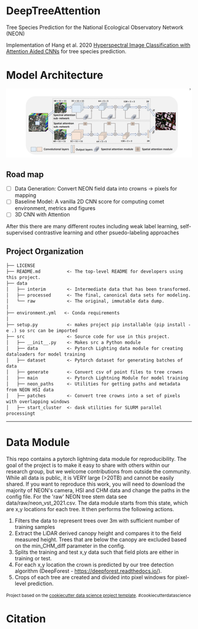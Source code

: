 DeepTreeAttention
==============================

Tree Species Prediction for the National Ecological Observatory Network (NEON)

Implementation of Hang et al. 2020 [Hyperspectral Image Classification with Attention Aided CNNs](https://arxiv.org/abs/2005.11977) for tree species prediction.

# Model Architecture

![](www/model.png)

## Road map

- [ ] Data Generation: Convert NEON field data into crowns -> pixels for mapping
- [ ] Baseline Model: A vanilla 2D CNN score for computing comet environment, metrics and figures
- [ ] 3D CNN with Attention

After this there are many different routes including weak label learning, self-supervised contrastive learning and other psuedo-labeling approaches

Project Organization
------------

    ├── LICENSE
    ├── README.md          <- The top-level README for developers using this project.
    ├── data
    │   ├── interim        <- Intermediate data that has been transformed.
    │   ├── processed      <- The final, canonical data sets for modeling.
    │   └── raw            <- The original, immutable data dump.
    │
    ├── environment.yml   <- Conda requirements
    │
    ├── setup.py           <- makes project pip installable (pip install -e .) so src can be imported
    ├── src                <- Source code for use in this project.
    │   ├── __init__.py    <- Makes src a Python module
    │   ├── data           <- Pytorch Lighting data module for creating dataloaders for model training
    │   ├── dataset        <- Pytorch dataset for generating batches of data
    │   ├── generate       <- Convert csv of point files to tree crowns
    │   ├── main           <- Pytorch Lightning Module for model training
    │   ├── neon_paths     <- Utilities for getting paths and metadata from NEON HSI data
    │   ├── patches        <- Convert tree crowns into a set of pixels with overlapping windows
    │   ├── start_cluster  <- dask utilities for SLURM parallel processingt


--------

# Data Module

This repo contains a pytorch lightning data module for reproducibility. The goal of the project is to make it easy to share with others within our research group, but we welcome contributions from outside the community. While all data is public, it is VERY large (>20TB) and cannot be easily shared. If you want to reproduce this work, you will need to download the majority of NEON's camera, HSI and CHM data and change the paths in the config file. For the 'raw' NEON tree stem data see data/raw/neon_vst_2021.csv. The data module starts from this state, which are x,y locations for each tree. It then performs the following actions.

1. Filters the data to represent trees over 3m with sufficient number of training samples
2. Extract the LiDAR derived canopy height and compares it to the field measured height. Trees that are below the canopy are excluded based on the min_CHM_diff parameter in the config.
3. Splits the training and test x,y data such that field plots are either in training or test.
4. For each x,y location the crown is predicted by our tree detection algorithm (DeepForest - https://deepforest.readthedocs.io/).
5. Crops of each tree are created and divided into pixel windows for pixel-level prediction.

 
<p><small>Project based on the <a target="_blank" href="https://drivendata.github.io/cookiecutter-data-science/">cookiecutter data science project template</a>. #cookiecutterdatascience</small></p>

# Citation
